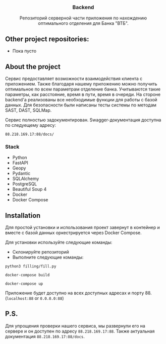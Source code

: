 <br />
<div align="center">
  <a href="https://github.com/mcdogg17/hack_moretech"></a>

<h3 align="center">Backend</h3>

  <p align="center">
    Репозиторий серверной части приложения по нахождению
оптимального отделения для Банка "ВТБ".
    <br>
  </p>
</div>

## Other project repositories:
* Пока пусто


## About the project

Сервис предоставляет возможности взаимодействия клиента с приложением.
Также благодаря нашему приложению можно получить оптимальное по всем параметрам
отделение банка. Учитываются такие параметры, как расстояние, время в пути, время в очереди.
На стороне backend'a реализованы все необходимые функции для работы с базой данных. Для 
безопасности были написаны тесты системы по методам SAST, DAST, SQLMap.

Сервис полностью задокументирован. Swagger-документация доступна по следуещему адресу: 

```88.218.169.17:88/docs/```


### Stack

* Python
* FastAPI
* Geopy
* Pydantic
* SQLAlchemy
* PostgreSQL
* Beautiful Soup 4
* Docker
* Docker Compose


## Installation

Для простой установки и использования проект завернут в контейнер и вместе с
базой данных оркестрируется через Docker Compose.

Для установки используйте следующие команды:

* Склонируйте репозиторий
* Выполните следующие команды:

```python3 filling/fill.py```

```docker-compose build```

```docker-compose up```

Приложение будет доступно на всех доступных адресах и порту 88. (`localhost:88` or `0.0.0.0:88`)

## P.S.

Для упрощения проверки нашего сервиса, мы развернули его на сервере и он доступен
по адресу `88.218.169.17:88`. Также актуальная документация `88.218.169.17:88/docs`.
